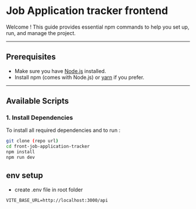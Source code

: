 # Job Application tracker frontend

Welcome ! This guide provides essential npm commands to help you set up, run, and manage the project.

---

## Prerequisites
- Make sure you have [Node.js](https://nodejs.org/) installed.
- Install npm (comes with Node.js) or [yarn](https://yarnpkg.com/) if you prefer.

---

## Available Scripts

### 1. Install Dependencies
To install all required dependencies and to run :
```bash
git clone (repo url)
cd front-job-application-tracker
npm install
npm run dev
```

## env setup
- create .env file in root folder
```
VITE_BASE_URL=http://localhost:3000/api
```
